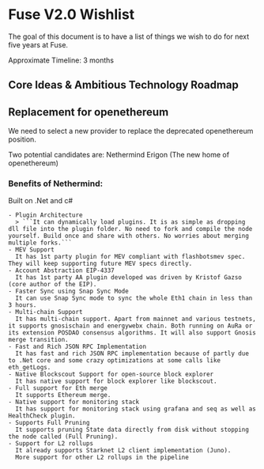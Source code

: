 # Fuse V2.0 Wishlist

The goal of this document is to have a list of things we wish to do for next five years at Fuse.

Approximate Timeline: 3 months

## Core Ideas & Ambitious Technology Roadmap


## Replacement for openethereum

We need to select a new provider to replace the deprecated openethereum position.

Two potential candidates are:
  Nethermind
  Erigon (The new home of openethereum)

### Benefits of Nethermind:

Built on .Net and c#

    - Plugin Architecture
      > ```It can dynamically load plugins. It is as simple as dropping dll file into the plugin folder. No need to fork and compile the node yourself. Build once and share with others. No worries about merging multiple forks.```
    - MEV Support
      It has 1st party plugin for MEV compliant with flashbotsmev spec. They will keep supporting future MEV specs directly.
    - Account Abstraction EIP-4337
      It has 1st party AA plugin developed was driven by Kristof Gazso (core author of the EIP).
    - Faster Sync using Snap Sync Mode
      It can use Snap Sync mode to sync the whole Eth1 chain in less than 3 hours.
    - Multi-chain Support
      It has multi-chain support. Apart from mainnet and various testnets, it supports gnosischain and energywebx chain. Both running on AuRa or its extension POSDAO consensus algorithms. It will also support Gnosis merge transition.
    - Fast and Rich JSON RPC Implementation
      It has fast and rich JSON RPC implementation because of partly due to .Net core and some crazy optimizations at some calls like eth_getLogs.
    - Native Blockscout Support for open-source block explorer
      It has native support for block explorer like blockscout.
    - Full support for Eth merge
      It supports Ethereum merge.
    - Native support for monitoring stack
      It has support for monitoring stack using grafana and seq as well as HealthCheck plugin.
    - Supports Full Pruning
      It supports pruning State data directly from disk without stopping the node called (Full Pruning).
    - Support for L2 rollups
      It already supports Starknet L2 client implementation (Juno).
      More support for other L2 rollups in the pipeline
